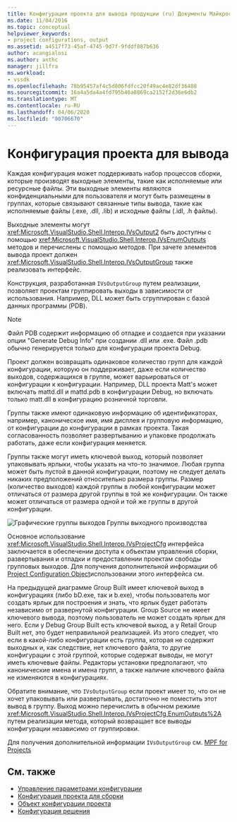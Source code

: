 ```yaml
---
title: Конфигурация проекта для вывода продукции (ru) Документы Майкрософт
ms.date: 11/04/2016
ms.topic: conceptual
helpviewer_keywords:
- project configurations, output
ms.assetid: a4517f73-45af-4745-9d7f-9fddf887b636
author: acangialosi
ms.author: anthc
manager: jillfra
ms.workload:
- vssdk
ms.openlocfilehash: 78b95457af4c5d806fdfcc20f49ac4e82df36488
ms.sourcegitcommit: 16a4a5da4a4fd795b46a0869ca2152f2d36e6db2
ms.translationtype: MT
ms.contentlocale: ru-RU
ms.lasthandoff: 04/06/2020
ms.locfileid: "80706670"
---
```

# <a name="project-configuration-for-output"></a>Конфигурация проекта для вывода
Каждая конфигурация может поддерживать набор процессов сборки, которые производят выходные элементы, такие как исполняемые или ресурсные файлы. Эти выходные элементы являются конфиденциальными для пользователя и могут быть размещены в группах, которые связывают связанные типы вывода, такие как исполняемые файлы (.exe, .dll, .lib) и исходные файлы (.idl, .h файлы).

 Выходные элементы могут <xref:Microsoft.VisualStudio.Shell.Interop.IVsOutput2> быть доступны с помощью <xref:Microsoft.VisualStudio.Shell.Interop.IVsEnumOutputs> методов и перечислены с помощью методов. При зачете элементов вывода проект должен <xref:Microsoft.VisualStudio.Shell.Interop.IVsOutputGroup> также реализовать интерфейс.

 Конструкция, разработанная `IVsOutputGroup` путем реализации, позволяет проектам группировать выходы в зависимости от использования. Например, DLL может быть сгруппирован с базой данных программы (PDB).

> [!NOTE]
> Файл PDB содержит информацию об отладке и создается при указании опции "Generate Debug Info" при создании .dll или .exe. Файл .pdb обычно генерируется только для конфигурации проекта Debug.

 Проект должен возвращать одинаковое количество групп для каждой конфигурации, которую он поддерживает, даже если количество выходов, содержащихся в группе, может варьироваться от конфигурации к конфигурации. Например, DLL проекта Matt's может включать mattd.dll и mattd.pdb в конфигурации Debug, но включать только matt.dll в конфигурацию розничной торговли.

 Группы также имеют одинаковую информацию об идентификаторах, например, каноническое имя, имя дисплея и групповую информацию, от конфигурации до конфигурации в рамках проекта. Такая согласованность позволяет развертыванию и упаковке продолжать работать, даже если конфигурация меняется.

 Группы также могут иметь ключевой выход, который позволяет упаковывать ярлыки, чтобы указать на что-то значимое. Любая группа может быть пустой в данной конфигурации, поэтому не следует делать никаких предположений относительно размера группы. Размер (количество выходов) каждой группы в любой конфигурации может отличаться от размера другой группы в той же конфигурации. Он также может отличаться от размера одной и той же группы в другой конфигурации.

 ![Графические группы выходов](../../extensibility/internals/media/vsoutputgroups.gif "vsOutputGroups") Группы выходного производства

 Основное использование <xref:Microsoft.VisualStudio.Shell.Interop.IVsProjectCfg> интерфейса заключается в обеспечении доступа к объектам управления сборки, развертывания и отладки и предоставлении проектам свободы групповых выходов. Для получения дополнительной информации об [Project Configuration Object](../../extensibility/internals/project-configuration-object.md)использовании этого интерфейса см.

 На предыдущей диаграмме Group Built имеет ключевой выход в конфигурациях (либо bD.exe, так и b.exe), чтобы пользователь мог создать ярлык для построения и знать, что ярлык будет работать независимо от развернутой конфигурации. Group Source не имеет ключевого вывода, поэтому пользователь не может создать ярлык для него. Если у Debug Group Built есть ключевой выход, а у Retail Group Built нет, это будет неправильной реализацией. Из этого следует, что если в какой-либо конфигурации есть группа, которая не содержит выходных и, как следствие, нет ключевого файла, то другие конфигурации с этой группой, которые содержат выводы, не могут иметь ключевые файлы. Редакторы установки предполагают, что канонические имена и имена групп, а также наличие ключевого файла не изменяются в конфигурациях.

 Обратите внимание, что `IVsOutputGroup` если проект имеет то, что он не хочет упаковывать или развертывать, достаточно не поместить этот вывод в группу. Выход можно перечислить в обычном режиме <xref:Microsoft.VisualStudio.Shell.Interop.IVsProjectCfg.EnumOutputs%2A> путем реализации метода, который возвращает все выводы конфигурации независимо от группировки.

 Для получения дополнительной информации `IVsOutputGroup` см. [MPF for Projects](https://github.com/tunnelvisionlabs/MPFProj10)

## <a name="see-also"></a>См. также
- [Управление параметрами конфигурации](../../extensibility/internals/managing-configuration-options.md)
- [Конфигурация проекта для сборки](../../extensibility/internals/project-configuration-for-building.md)
- [Объект конфигурации проекта](../../extensibility/internals/project-configuration-object.md)
- [Конфигурация решения](../../extensibility/internals/solution-configuration.md)
